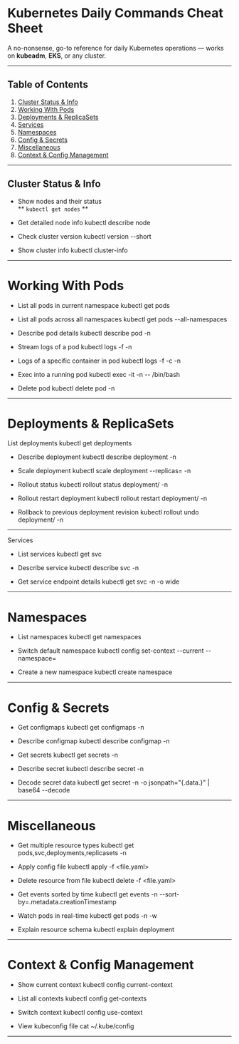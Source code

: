 
# Kubernetes Daily Commands Cheat Sheet

A no-nonsense, go-to reference for daily Kubernetes operations — works on **kubeadm**, **EKS**, or any cluster.

---

## Table of Contents

1. [Cluster Status & Info](#cluster-status--info)  
2. [Working With Pods](#working-with-pods)  
3. [Deployments & ReplicaSets](#deployments--replicasets)  
4. [Services](#services)  
5. [Namespaces](#namespaces)  
6. [Config & Secrets](#config--secrets)  
7. [Miscellaneous](#miscellaneous)  
8. [Context & Config Management](#context--config-management)  

---

## Cluster Status & Info

- Show nodes and their status\
** `kubectl get nodes` **

- Get detailed node info
kubectl describe node <node-name>

- Check cluster version
kubectl version --short

- Show cluster info
kubectl cluster-info

---

# Working With Pods

- List all pods in current namespace
kubectl get pods

- List all pods across all namespaces
kubectl get pods --all-namespaces

- Describe pod details
kubectl describe pod <pod-name> -n <namespace>

- Stream logs of a pod
kubectl logs -f <pod-name> -n <namespace>

- Logs of a specific container in pod
kubectl logs -f <pod-name> -c <container-name> -n <namespace>

- Exec into a running pod
kubectl exec -it <pod-name> -n <namespace> -- /bin/bash

- Delete pod
kubectl delete pod <pod-name> -n <namespace>

---

# Deployments & ReplicaSets

 List deployments
kubectl get deployments

- Describe deployment
kubectl describe deployment <deployment-name> -n <namespace>

- Scale deployment
kubectl scale deployment <deployment-name> --replicas=<count> -n <namespace>

- Rollout status
kubectl rollout status deployment/<deployment-name> -n <namespace>

- Rollout restart deployment
kubectl rollout restart deployment/<deployment-name> -n <namespace>

- Rollback to previous deployment revision
kubectl rollout undo deployment/<deployment-name> -n <namespace>

---

 Services

- List services
kubectl get svc

- Describe service
kubectl describe svc <service-name> -n <namespace>

- Get service endpoint details
kubectl get svc <service-name> -n <namespace> -o wide

---

# Namespaces

- List namespaces
kubectl get namespaces

- Switch default namespace
kubectl config set-context --current --namespace=<namespace>

- Create a new namespace
kubectl create namespace <namespace>

---

# Config & Secrets

- Get configmaps
kubectl get configmaps -n <namespace>

- Describe configmap
kubectl describe configmap <name> -n <namespace>

- Get secrets
kubectl get secrets -n <namespace>

- Describe secret
kubectl describe secret <secret-name> -n <namespace>

- Decode secret data
kubectl get secret <secret-name> -n <namespace> -o jsonpath="{.data.<key>}" | base64 --decode

---

# Miscellaneous

- Get multiple resource types
kubectl get pods,svc,deployments,replicasets -n <namespace>

- Apply config file
kubectl apply -f <file.yaml>

- Delete resource from file
kubectl delete -f <file.yaml>

- Get events sorted by time
kubectl get events -n <namespace> --sort-by=.metadata.creationTimestamp

- Watch pods in real-time
kubectl get pods -n <namespace> -w

- Explain resource schema
kubectl explain deployment

---

# Context & Config Management

- Show current context
kubectl config current-context

- List all contexts
kubectl config get-contexts

- Switch context
kubectl config use-context <context-name>

- View kubeconfig file
cat ~/.kube/config

---


















